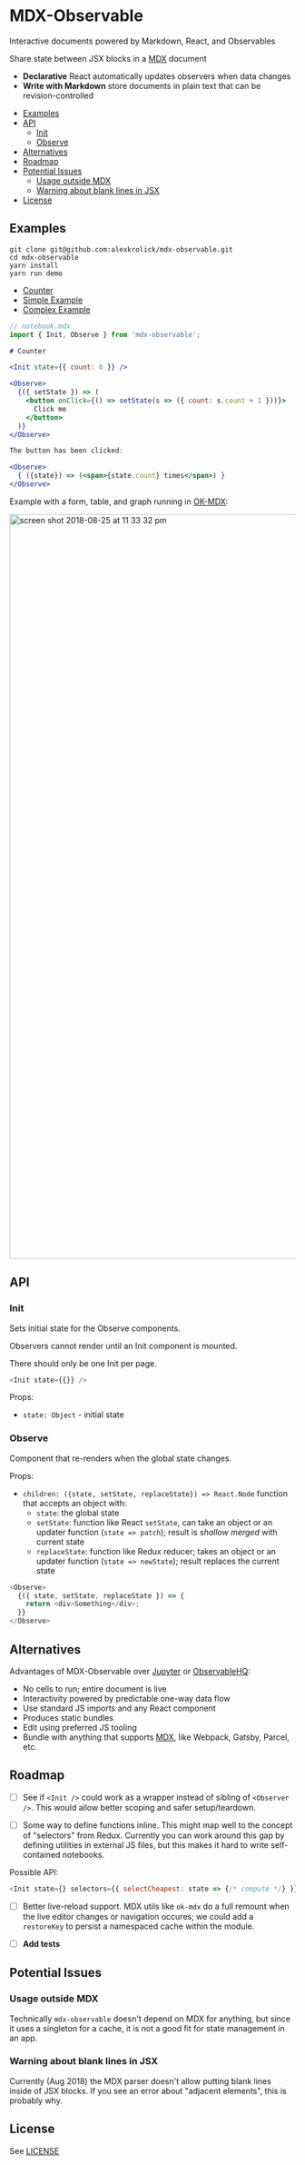 # MDX-Observable

Interactive documents powered by Markdown, React, and Observables

Share state between JSX blocks in a [MDX](https://mdxjs.com/) document

- **Declarative** React automatically updates observers when data changes
- **Write with Markdown** store documents in plain text that can be revision-controlled

<!-- START doctoc generated TOC please keep comment here to allow auto update -->
<!-- DON'T EDIT THIS SECTION, INSTEAD RE-RUN doctoc TO UPDATE -->

- [Examples](#examples)
- [API](#api)
  - [Init](#init)
  - [Observe](#observe)
- [Alternatives](#alternatives)
- [Roadmap](#roadmap)
- [Potential Issues](#potential-issues)
  - [Usage outside MDX](#usage-outside-mdx)
  - [Warning about blank lines in JSX](#warning-about-blank-lines-in-jsx)
- [License](#license)

<!-- END doctoc generated TOC please keep comment here to allow auto update -->

## Examples

```
git clone git@github.com:alexkrolick/mdx-observable.git
cd mdx-observable
yarn install
yarn run demo
```

- [Counter](./demo/counter.mdx)
- [Simple Example](./demo/simple.mdx)
- [Complex Example](./demo/complex.mdx)

```jsx
// notebook.mdx
import { Init, Observe } from 'mdx-observable';

# Counter

<Init state={{ count: 0 }} />

<Observe>
  {({ setState }) => (
    <button onClick={() => setState(s => ({ count: s.count + 1 }))}>
      Click me
    </button>
  )}
</Observe>

The button has been clicked:

<Observe>
  { ({state}) => (<span>{state.count} times</span>) }
</Observe>
```

Example with a form, table, and graph running in [OK-MDX](https://github.com/jxnblk/ok-mdx):

<img width="1311" alt="screen shot 2018-08-25 at 11 33 32 pm" src="https://user-images.githubusercontent.com/1571667/44625478-a8dbd800-a8bf-11e8-8a27-4f56e89f40f2.png">


## API

### Init

Sets initial state for the Observe components.

Observers cannot render until an Init component is mounted.

There should only be one Init per page.

```js
<Init state={{}} />
```

Props:

- `state: Object` - initial state

### Observe

Component that re-renders when the global state changes.

Props:

- `children: ({state, setState, replaceState}) => React.Node`
  function that accepts an object with:
  - `state`: the global state
  - `setState`: function like React `setState`, can take an object or an updater function (`state => patch`); result is _shallow merged_ with current state
  - `replaceState`: function like Redux reducer; takes an object or an updater function (`state => newState`); result replaces the current state

```js
<Observe>
  {({ state, setState, replaceState }) => {
    return <div>Something</div>;
  }}
</Observe>
```

## Alternatives

Advantages of MDX-Observable over [Jupyter](https://jupyter.org/) or [ObservableHQ](https://beta.observablehq.com/scratchpad):

- No cells to run; entire document is live
- Interactivity powered by predictable one-way data flow
- Use standard JS imports and any React component
- Produces static bundles
- Edit using preferred JS tooling
- Bundle with anything that supports [MDX](https://mdxjs.com/getting-started/), like Webpack, Gatsby, Parcel, etc.

## Roadmap

- [ ] See if `<Init />` could work as a wrapper instead of sibling of `<Observer />`. This would allow better scoping and safer setup/teardown.

- [ ] Some way to define functions inline. This might map well to the concept of "selectors" from Redux. Currently you can work around this gap by defining utilities in external JS files, but this makes it hard to write self-contained notebooks.

Possible API:

```js
<Init state={} selectors={{ selectCheapest: state => {/* compute */} }} />
```

- [ ] Better live-reload support. MDX utils like `ok-mdx` do a full remount when the live editor changes or navigation occures; we could add a `restoreKey` to persist a namespaced cache within the module.

- [ ] **Add tests**

## Potential Issues

### Usage outside MDX

Technically `mdx-observable` doesn't depend on MDX for anything, but since it uses a singleton for a cache, it is not a good fit for state management in an app.

### Warning about blank lines in JSX

Currently (Aug 2018) the MDX parser doesn't allow putting blank lines inside of JSX blocks. If you see an error about "adjacent elements", this is probably why.

## License

See [LICENSE](./LICENSE)
